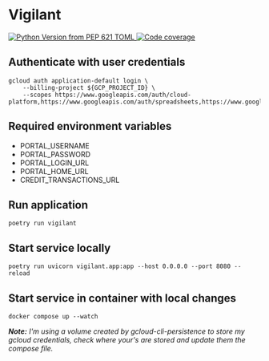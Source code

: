 # Vigilant

<p align="left">
    <a href="https://www.python.org/doc/versions/" target="_blank">
        <img
            alt="Python Version from PEP 621 TOML"
            src="https://img.shields.io/python/required-version-toml?tomlFilePath=https%3A%2F%2Fraw.githubusercontent.com%2Fgcornejov%2Fvigilant%2Fmain%2Fpyproject.toml&logo=Python&labelColor=ffde57&color=4584b6"
            alt="Python version"
        />
    </a>
    <a href="https://codecov.io/gh/gcornejov/vigilant">
        <img
            src="https://codecov.io/gh/gcornejov/vigilant/graph/badge.svg?token=VIWE3BIDB3"
            alt="Code coverage"
        />
    </a>
</p>

## Authenticate with user credentials

```shell
gcloud auth application-default login \
    --billing-project ${GCP_PROJECT_ID} \
    --scopes https://www.googleapis.com/auth/cloud-platform,https://www.googleapis.com/auth/spreadsheets,https://www.googleapis.com/auth/drive
```

## Required environment variables

- PORTAL_USERNAME
- PORTAL_PASSWORD
- PORTAL_LOGIN_URL
- PORTAL_HOME_URL
- CREDIT_TRANSACTIONS_URL

## Run application

```shell
poetry run vigilant
```

## Start service locally

```shell
poetry run uvicorn vigilant.app:app --host 0.0.0.0 --port 8080 --reload
```

## Start service in container with local changes

```shell
docker compose up --watch
```

***Note:** I'm using a volume created by gcloud-cli-persistence to store my
gcloud credentials, check where your's are stored and update them the compose file.*
